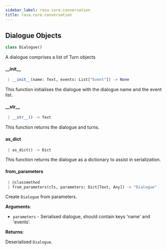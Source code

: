 ```yaml
---
sidebar_label: rasa.core.conversation
title: rasa.core.conversation
---
```

## Dialogue Objects

```python
class Dialogue()
```

A dialogue comprises a list of Turn objects

#### \_\_init\_\_

```python
 | __init__(name: Text, events: List["Event"]) -> None
```

This function initialises the dialogue with the dialogue name and the event
list.

#### \_\_str\_\_

```python
 | __str__() -> Text
```

This function returns the dialogue and turns.

#### as\_dict

```python
 | as_dict() -> Dict
```

This function returns the dialogue as a dictionary to assist in
serialization.

#### from\_parameters

```python
 | @classmethod
 | from_parameters(cls, parameters: Dict[Text, Any]) -> "Dialogue"
```

Create `Dialogue` from parameters.

**Arguments**:

- `parameters` - Serialised dialogue, should contain keys &#x27;name&#x27; and &#x27;events&#x27;.
  

**Returns**:

  Deserialised `Dialogue`.

